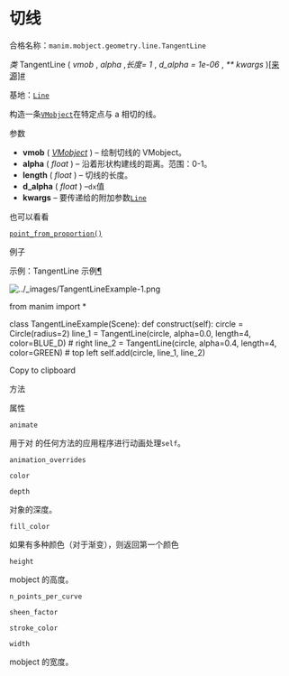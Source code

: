 # 切线

合格名称：`manim.mobject.geometry.line.TangentLine`

_类_ TangentLine ( _vmob_ , _alpha_ ,_长度= 1_ , _d_alpha = 1e-06_ , _\*\* kwargs_ )[\[来源\]](../_modules/manim/mobject/geometry/line.html#TangentLine)[#](#manim.mobject.geometry.line.TangentLine "此定义的固定链接")

基地：[`Line`](manim.mobject.geometry.line.Line.html#manim.mobject.geometry.line.Line "manim.mobject.geometry.line.Line")

构造一条[`VMobject`](manim.mobject.types.vectorized_mobject.VMobject.html#manim.mobject.types.vectorized_mobject.VMobject "manim.mobject.types.vectorized_mobject.VMobject")在特定点与 a 相切的线。

参数

- **vmob** ( [_VMobject_](manim.mobject.types.vectorized_mobject.VMobject.html#manim.mobject.types.vectorized_mobject.VMobject "manim.mobject.types.vectorized_mobject.VMobject") ) – 绘制切线的 VMobject。
- **alpha** ( _float_ ) – 沿着形状构建线的距离。范围：0-1。
- **length** ( _float_ ) – 切线的长度。
- **d_alpha** ( _float_ ) –`dx`值
- **kwargs** – 要传递给的附加参数[`Line`](manim.mobject.geometry.line.Line.html#manim.mobject.geometry.line.Line "manim.mobject.geometry.line.Line")

也可以看看

[`point_from_proportion()`](manim.mobject.types.vectorized_mobject.VMobject.html#manim.mobject.types.vectorized_mobject.VMobject.point_from_proportion "manim.mobject.types.vectorized_mobject.VMobject.point_from_proportion")

例子

示例：TangentLine 示例[¶](#tangentlineexample)

![../_images/TangentLineExample-1.png](../_images/TangentLineExample-1.png)

from manim import \*

class TangentLineExample(Scene):
def construct(self):
circle = Circle(radius=2)
line_1 = TangentLine(circle, alpha=0.0, length=4, color=BLUE_D) \# right
line_2 = TangentLine(circle, alpha=0.4, length=4, color=GREEN) \# top left
self.add(circle, line_1, line_2)

Copy to clipboard

方法

属性

`animate`

用于对 的任何方法的应用程序进行动画处理`self`。

`animation_overrides`

`color`

`depth`

对象的深度。

`fill_color`

如果有多种颜色（对于渐变），则返回第一个颜色

`height`

mobject 的高度。

`n_points_per_curve`

`sheen_factor`

`stroke_color`

`width`

mobject 的宽度。

